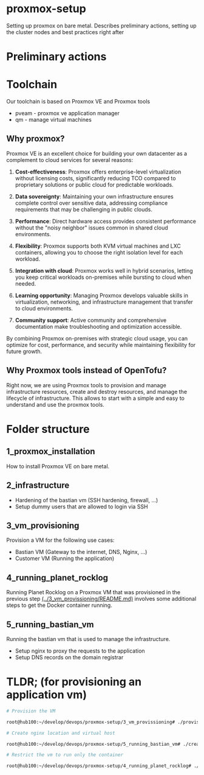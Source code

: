 # proxmox-setup
Setting up proxmox on bare metal. Describes preliminary actions, setting up the cluster nodes and best practices right after

# Preliminary actions

# Toolchain

Our toolchain is based on Proxmox VE and Proxmox tools

- pveam - proxmox ve application manager
- qm - manage virtual machines

## Why proxmox?

Proxmox VE is an excellent choice for building your own datacenter as a complement to cloud services for several reasons:

1. **Cost-effectiveness**: Proxmox offers enterprise-level virtualization without licensing costs, significantly reducing TCO compared to proprietary solutions or public cloud for predictable workloads.

2. **Data sovereignty**: Maintaining your own infrastructure ensures complete control over sensitive data, addressing compliance requirements that may be challenging in public clouds.

3. **Performance**: Direct hardware access provides consistent performance without the "noisy neighbor" issues common in shared cloud environments.

4. **Flexibility**: Proxmox supports both KVM virtual machines and LXC containers, allowing you to choose the right isolation level for each workload.

5. **Integration with cloud**: Proxmox works well in hybrid scenarios, letting you keep critical workloads on-premises while bursting to cloud when needed.

6. **Learning opportunity**: Managing Proxmox develops valuable skills in virtualization, networking, and infrastructure management that transfer to cloud environments.

7. **Community support**: Active community and comprehensive documentation make troubleshooting and optimization accessible.

By combining Proxmox on-premises with strategic cloud usage, you can optimize for cost, performance, and security while maintaining flexibility for future growth.

## Why Proxmox tools instead of OpenTofu?

Right now, we are using Proxmox tools to provision and manage infrastructure resources, create and destroy resources, and manage the lifecycle of infrastructure. This allows to start with a simple and easy to understand and use the proxmox tools.

# Folder structure

## 1_proxmox_installation

How to install Proxmox VE on bare metal.

## 2_infrastructure

- Hardening of the bastian vm (SSH hardening, firewall, ...)
- Setup dummy users that are allowed to login via SSH

## 3_vm_provisioning

Provision a VM for the following use cases:

- Bastian VM (Gateway to the internet, DNS, Nginx, ...)
- Customer VM (Running the application)

## 4_running_planet_rocklog

Running Planet Rocklog on a Proxmox VM that was provisioned in the previous step [(../3_vm_provissioning/README.md)](../3_vm_provissioning/README.md)
involves some additional steps to get the Docker container running.

## 5_running_bastian_vm

Running the bastian vm that is used to manage the infrastructure.

- Setup nginx to proxy the requests to the application
- Setup DNS records on the domain registrar

# TLDR; (for provisioning an application vm)

```bash
# Provision the VM

root@hub100:~/develop/devops/proxmox-setup/3_vm_provissioning# ./provision_vm.sh planet-rocklog-<customer> 192.168.1.<ip-prefix> root <password> 5000 2 10

# Create nginx location and virtual host

root@hub100:~/develop/devops/proxmox-setup/5_running_bastian_vm# ./create_nginx_proxy_configuration.sh <bastian-vm-ip> planetrocklog.com <customer> 192.168.1.<ip-prefix> 8080

# Restrict the vm to run only the container

root@hub100:~/develop/devops/proxmox-setup/4_running_planet_rocklog# ./restrict.sh 192.168.1.<ip-prefix> app

```